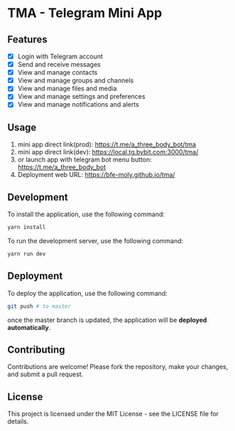 # TMA - Telegram Mini App

## Features

- [x] Login with Telegram account
- [x] Send and receive messages
- [x] View and manage contacts
- [x] View and manage groups and channels
- [x] View and manage files and media
- [x] View and manage settings and preferences
- [x] View and manage notifications and alerts

## Usage

1. mini app direct link(prod): <https://t.me/a_three_body_bot/tma>
2. mini app direct link(dev): <https://local.tg.bybit.com:3000/tma/>
3. or launch app with telegram bot menu button: <https://t.me/a_three_body_bot>
4. Deployment web URL: <https://bfe-moly.github.io/tma/>

## Development

To install the application, use the following command:

```bash
yarn install
```

To run the development server, use the following command:

```bash
yarn run dev
```

## Deployment

To deploy the application, use the following command:

```bash
git push # to master
```

once the master branch is updated, the application will be **deployed automatically**.

## Contributing

Contributions are welcome! Please fork the repository, make your changes, and submit a pull request.

## License

This project is licensed under the MIT License - see the LICENSE file for details.
